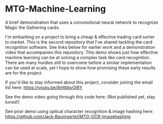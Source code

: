 # MTG-Machine-Learning
A brief demonstration that uses a convolutional neural network to recognize Magic the Gathering cards.

I'm embarking on a project to bring a cheap & effective trading card sorter to market. This is the second repository that I've shared tackling the card recognition software. See links below for earlier work and a demonstration video that accompanies this repository. This demo shows just how effective machine learning can be at solving a complex task like card recognition. There are many hurdles still to overcome before a similar implementation can be used at scale, yet I hope to show how promising these early results are for the project. 

If you'd like to stay informed about this project, consider joining the email list here: https://youtu.be/8nltbbyOI6Y

See the demo video going through this code here: (Not published yet, stay tuned!)

See prior demo using optical character recognition & image hashing here: https://github.com/Jack-Baumgartel/MTG-OCR-Imagehashing

